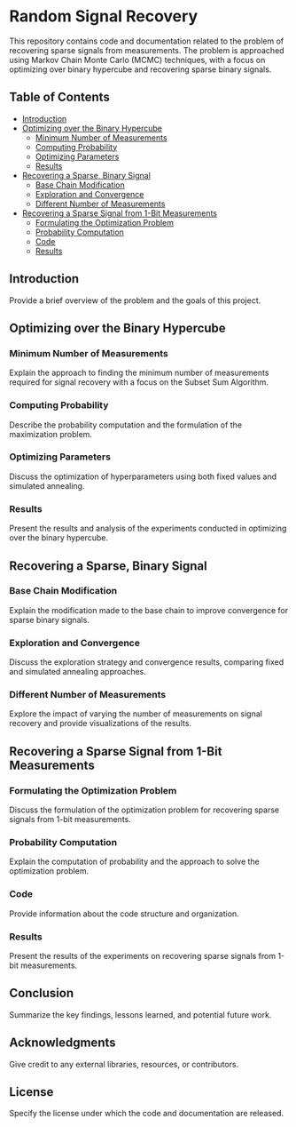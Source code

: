 # Random Signal Recovery

This repository contains code and documentation related to the problem of recovering sparse signals from measurements. The problem is approached using Markov Chain Monte Carlo (MCMC) techniques, with a focus on optimizing over binary hypercube and recovering sparse binary signals.

## Table of Contents
- [Introduction](#introduction)
- [Optimizing over the Binary Hypercube](#optimizing-over-the-binary-hypercube)
  - [Minimum Number of Measurements](#minimum-number-of-measurements)
  - [Computing Probability](#computing-probability)
  - [Optimizing Parameters](#optimizing-parameters)
  - [Results](#results)
- [Recovering a Sparse, Binary Signal](#recovering-a-sparse-binary-signal)
  - [Base Chain Modification](#base-chain-modification)
  - [Exploration and Convergence](#exploration-and-convergence)
  - [Different Number of Measurements](#different-number-of-measurements)
- [Recovering a Sparse Signal from 1-Bit Measurements](#recovering-a-sparse-signal-from-1-bit-measurements)
  - [Formulating the Optimization Problem](#formulating-the-optimization-problem)
  - [Probability Computation](#probability-computation)
  - [Code](#code)
  - [Results](#results-1)

## Introduction

Provide a brief overview of the problem and the goals of this project.

## Optimizing over the Binary Hypercube

### Minimum Number of Measurements

Explain the approach to finding the minimum number of measurements required for signal recovery with a focus on the Subset Sum Algorithm.

### Computing Probability

Describe the probability computation and the formulation of the maximization problem.

### Optimizing Parameters

Discuss the optimization of hyperparameters using both fixed values and simulated annealing.

### Results

Present the results and analysis of the experiments conducted in optimizing over the binary hypercube.

## Recovering a Sparse, Binary Signal

### Base Chain Modification

Explain the modification made to the base chain to improve convergence for sparse binary signals.

### Exploration and Convergence

Discuss the exploration strategy and convergence results, comparing fixed and simulated annealing approaches.

### Different Number of Measurements

Explore the impact of varying the number of measurements on signal recovery and provide visualizations of the results.

## Recovering a Sparse Signal from 1-Bit Measurements

### Formulating the Optimization Problem

Discuss the formulation of the optimization problem for recovering sparse signals from 1-bit measurements.

### Probability Computation

Explain the computation of probability and the approach to solve the optimization problem.

### Code

Provide information about the code structure and organization.

### Results

Present the results of the experiments on recovering sparse signals from 1-bit measurements.

## Conclusion

Summarize the key findings, lessons learned, and potential future work.

## Acknowledgments

Give credit to any external libraries, resources, or contributors.

## License

Specify the license under which the code and documentation are released.
